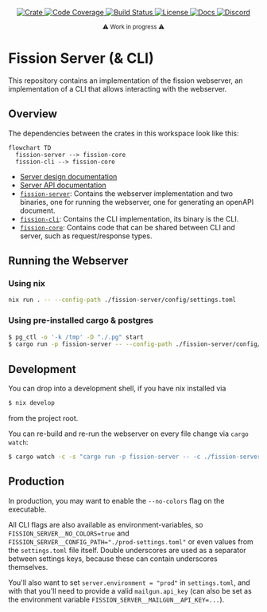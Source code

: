 <div align="center">
  <p>
    <a href="https://crates.io/crates/fission-server">
      <img src="https://img.shields.io/crates/v/fission-server?label=crates" alt="Crate">
    </a>
    <a href="https://codecov.io/gh/fission-codes/fission-server">
      <img src="https://codecov.io/gh/fission-codes/fission-server/branch/main/graph/badge.svg?token=SOMETOKEN" alt="Code Coverage"/>
    </a>
    <a href="https://github.com/fission-codes/fission-server/actions?query=">
      <img src="https://github.com/fission-codes/fission-server/actions/workflows/tests_and_checks.yml/badge.svg" alt="Build Status">
    </a>
    <a href="https://github.com/fission-codes/fission-server/blob/main/LICENSE">
      <img src="https://img.shields.io/badge/License-Apache%202.0-blue.svg" alt="License">
    </a>
    <a href="https://docs.rs/fission-server">
      <img src="https://img.shields.io/static/v1?label=Docs&message=docs.rs&color=blue" alt="Docs">
    </a>
    <a href="https://fission.codes/discord">
      <img src="https://img.shields.io/static/v1?label=Discord&message=join%20us!&color=mediumslateblue" alt="Discord">
    </a>
  </p>
</div>

<div align="center"><sub>⚠️ Work in progress ⚠️</sub></div>

# Fission Server (& CLI)

This repository contains an implementation of the fission webserver, an implementation of a CLI that allows interacting with the webserver.

## Overview

The dependencies between the crates in this workspace look like this:

```mermaid
flowchart TD
  fission-server --> fission-core
  fission-cli --> fission-core
```

- [Server design documentation](./design/README.md)
- [Server API documentation](./design/api.md)
- [`fission-server`](./fission-server/README.md): Contains the webserver implementation and two binaries, one for running the webserver, one for generating an openAPI document.
- [`fission-cli`](./fission-cli/README.md): Contains the CLI implementation, its binary is the CLI.
- [`fission-core`](./fission-core/README.md): Contains code that can be shared between CLI and server, such as request/response types.

## Running the Webserver

### Using nix

```sh
nix run . -- --config-path ./fission-server/config/settings.toml
```

### Using pre-installed cargo & postgres

```sh
$ pg_ctl -o '-k /tmp' -D "./.pg" start
$ cargo run -p fission-server -- --config-path ./fission-server/config/settings.toml
```

## Development

You can drop into a development shell, if you have nix installed via

```sh
$ nix develop
```

from the project root.


You can re-build and re-run the webserver on every file change via `cargo watch`:

```sh
$ cargo watch -c -s "cargo run -p fission-server -- -c ./fission-server/config/settings.toml"
```

## Production

In production, you may want to enable the `--no-colors` flag on the executable.

All CLI flags are also available as environment-variables, so `FISSION_SERVER__NO_COLORS=true` and `FISSION_SERVER__CONFIG_PATH="./prod-settings.toml"` or even values from the `settings.toml` file itself. Double underscores are used as a separator between settings keys, because these can contain underscores themselves.

You'll also want to set `server.environment = "prod"` in `settings.toml`, and with that you'll need to provide a valid `mailgun.api_key` (can also be set as the environment variable `FISSION_SERVER__MAILGUN__API_KEY=...`).
